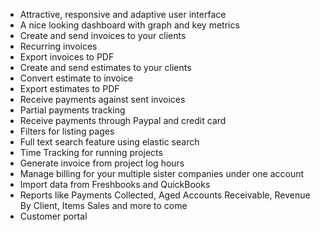 - Attractive, responsive and adaptive user interface
- A nice looking dashboard with graph and key metrics
- Create and send invoices to your clients
- Recurring invoices
- Export invoices to PDF
- Create and send estimates to your clients
- Convert estimate to invoice
- Export estimates to PDF
- Receive payments against sent invoices
- Partial payments tracking
- Receive payments through Paypal and credit card
- Filters for listing pages
- Full text search feature using elastic search
- Time Tracking for running projects
- Generate invoice from project log hours
- Manage billing for your multiple sister companies under one account
- Import data from Freshbooks and QuickBooks
- Reports like Payments Collected, Aged Accounts Receivable, Revenue By Client, Items Sales and more to come
- Customer portal

